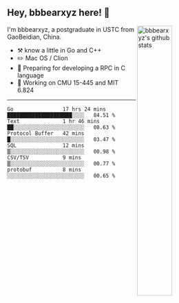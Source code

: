 ## Hey, bbbearxyz here! :wave:

<img align="right" alt="bbbearxyz's github stats" width="40%" src="https://github-readme-stats.vercel.app/api?username=bbbearxyz&show_icons=true">

I'm bbbearxyz, a postgraduate in USTC from GaoBeidian, China.

-   :hammer_and_pick:    know a little in Go and C++
-   :pencil2: Mac OS / Clion
-   :seedling: Preparing for developing a RPC in C language 
-   :thinking: Working on CMU 15-445 and MIT 6.824
---
<!--START_SECTION:waka-->

```text
Go                17 hrs 24 mins  █████████████████████░░░░   84.51 %
Text              1 hr 46 mins    ██░░░░░░░░░░░░░░░░░░░░░░░   08.63 %
Protocol Buffer   42 mins         █░░░░░░░░░░░░░░░░░░░░░░░░   03.47 %
SQL               12 mins         ▒░░░░░░░░░░░░░░░░░░░░░░░░   00.98 %
CSV/TSV           9 mins          ▒░░░░░░░░░░░░░░░░░░░░░░░░   00.77 %
protobuf          8 mins          ░░░░░░░░░░░░░░░░░░░░░░░░░   00.65 %
```

<!--END_SECTION:waka-->
